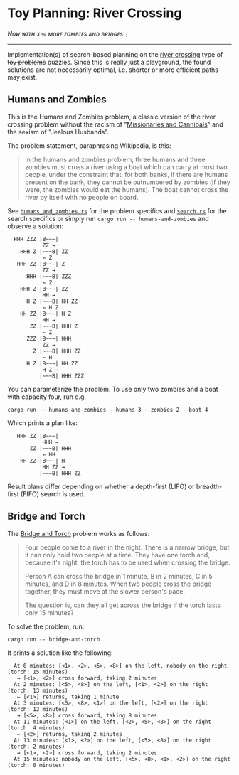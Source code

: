 # Toy Planning: River Crossing
_Nᴏᴡ ᴡɪᴛʜ x﹪ ᴍᴏʀᴇ ᴢᴏᴍʙɪᴇs ᴀɴᴅ ʙʀɪᴅɢᴇs﹗_

---

Implementation(s) of search-based planning on the [river crossing] type of ~~toy problems~~ puzzles.
Since this is really just a playground, the found solutions are not necessarily optimal,
i.e. shorter or more efficient paths may exist.

## Humans and Zombies

This is the Humans and Zombies problem, a classic version of the river crossing problem without
the racism of "[Missionaries and Cannibals]" and the sexism of "Jealous Husbands".

The problem statement, paraphrasing Wikipedia, is this:

> In the humans and zombies problem, three humans and three zombies must cross
> a river using a boat which can carry at most two people, under the constraint that, for both banks,
> if there are humans present on the bank, they cannot be outnumbered by zombies
> (if they were, the zombies would eat the humans).
> The boat cannot cross the river by itself with no people on board.

See [`humans_and_zombies.rs`](src/humans_and_zombies.rs) for the problem specifics
and [`search.rs`](src/search.rs) for the search specifics or simply run `cargo run -- humans-and-zombies` and observe a solution:

```
  HHH ZZZ |B~~~|
           ZZ →
    HHH Z |~~~B| ZZ
           ← Z
   HHH ZZ |B~~~| Z
           ZZ →
      HHH |~~~B| ZZZ
           ← Z
    HHH Z |B~~~| ZZ
           HH →
      H Z |~~~B| HH ZZ
           ← H Z
    HH ZZ |B~~~| H Z
           HH →
       ZZ |~~~B| HHH Z
           ← Z
      ZZZ |B~~~| HHH
           ZZ →
        Z |~~~B| HHH ZZ
           ← H
      H Z |B~~~| HH ZZ
           H Z →
          |~~~B| HHH ZZZ
```

You can parameterize the problem. To use only two zombies and a boat with capacity four, run e.g.

```
cargo run -- humans-and-zombies --humans 3 --zombies 2 --boat 4
```

Which prints a plan like:

```
   HHH ZZ |B~~~|
           HHH →
       ZZ |~~~B| HHH
           ← HH
    HH ZZ |B~~~| H
           HH ZZ →
          |~~~B| HHH ZZ
```

Result plans differ depending on whether a depth-first (LIFO) or
breadth-first (FIFO) search is used.

## Bridge and Torch

The [Bridge and Torch] problem works as follows:

> Four people come to a river in the night. There is a narrow bridge, but it can only
> hold two people at a time. They have one torch and, because it's night, the torch has
> to be used when crossing the bridge.
> 
> Person A can cross the bridge in 1 minute, B in 2 minutes, C in 5 minutes, and D in 8 minutes.
> When two people cross the bridge together, they must move at the slower person's pace.
> 
> The question is, can they all get across the bridge if the torch lasts only 15 minutes?

To solve the problem, run:

```
cargo run -- bridge-and-torch
```

It prints a solution like the following:

```
  At 0 minutes: [<1>, <2>, <5>, <8>] on the left, nobody on the right (torch: 15 minutes)
   → [<1>, <2>] cross forward, taking 2 minutes
  At 2 minutes: [<5>, <8>] on the left, [<1>, <2>] on the right (torch: 13 minutes)
   ← [<1>] returns, taking 1 minute
  At 3 minutes: [<5>, <8>, <1>] on the left, [<2>] on the right (torch: 12 minutes)
   → [<5>, <8>] cross forward, taking 8 minutes
  At 11 minutes: [<1>] on the left, [<2>, <5>, <8>] on the right (torch: 4 minutes)
   ← [<2>] returns, taking 2 minutes
  At 13 minutes: [<1>, <2>] on the left, [<5>, <8>] on the right (torch: 2 minutes)
   → [<1>, <2>] cross forward, taking 2 minutes
  At 15 minutes: nobody on the left, [<5>, <8>, <1>, <2>] on the right (torch: 0 minutes)
```

[River crossing]: https://en.wikipedia.org/wiki/River_crossing_puzzle
[Missionaries and Cannibals]: https://en.wikipedia.org/wiki/Missionaries_and_cannibals_problem
[Bridge and Torch]: https://en.wikipedia.org/wiki/Bridge_and_torch_problem
